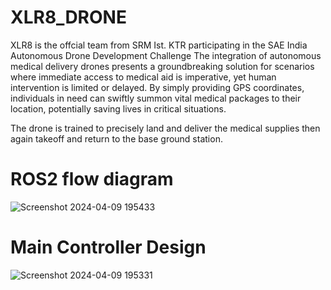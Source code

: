 # XLR8_DRONE

XLR8 is the offcial team from SRM Ist. KTR participating in the SAE India Autonomous Drone Development Challenge
The integration of autonomous medical delivery drones presents a groundbreaking solution for scenarios where immediate access to medical aid is imperative, yet human intervention is limited or delayed. By simply providing GPS coordinates, individuals in need can swiftly summon vital medical packages to their location, potentially saving lives in critical situations.

The drone is trained to precisely land and deliver the medical supplies then again takeoff and return to the base ground station. 
# ROS2 flow diagram
![Screenshot 2024-04-09 195433](https://github.com/hemnsue/XLR8_DRONE/assets/73696432/58669450-5f1f-47fe-b414-ea2de7f979f2)
# Main Controller Design
![Screenshot 2024-04-09 195331](https://github.com/hemnsue/XLR8_DRONE/assets/73696432/060f046d-4924-472b-8e1c-f051eb659b32)
